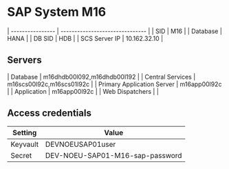 # SAP System M16

| ---------------- | ------------------------------- |
| SID              | M16                          |
| Database         | HANA                     |
| DB SID           | HDB                       |
| SCS Server IP    | 10.162.32.10                    |

## Servers
| Database                    | m16dhdb00l092,m16dhdb00l192          |
| Central Services            | m16scs00l92c,m16scs01l92c         |
| Primary Application Server  | m16app00l92c          |
| Application                 | m16app00l92c |
| Web Dispatchers             |      |


## Access credentials

| Setting          | Value                           |
| ---------------- | ------------------------------- |
| Keyvault         | DEVNOEUSAP01user                      |
| Secret           | DEV-NOEU-SAP01-M16-sap-password                |
